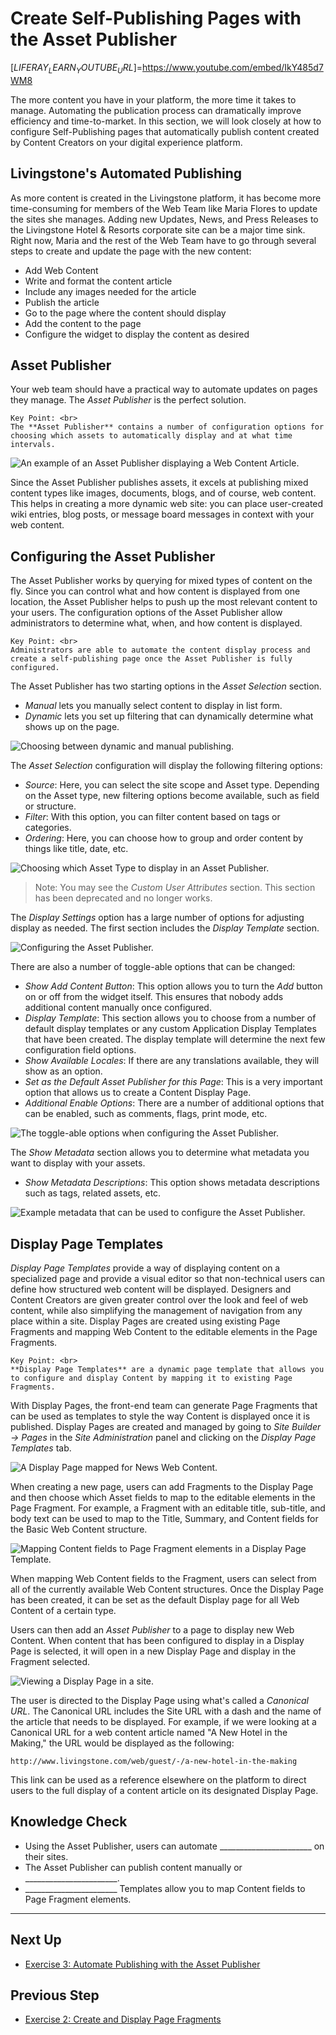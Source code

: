 # Create Self-Publishing Pages with the Asset Publisher

[$LIFERAY_LEARN_YOUTUBE_URL$]=https://www.youtube.com/embed/IkY485d7WM8

The more content you have in your platform, the more time it takes to manage. Automating the publication process can dramatically improve efficiency and time-to-market. In this section, we will look closely at how to configure Self-Publishing pages that automatically publish content created by Content Creators on your digital experience platform.

## Livingstone's Automated Publishing

As more content is created in the Livingstone platform, it has become more time-consuming for members of the Web Team like Maria Flores to update the sites she manages. Adding new Updates, News, and Press Releases to the Livingstone Hotel & Resorts corporate site can be a major time sink. Right now, Maria and the rest of the Web Team have to go through several steps to create and update the page with the new content:

* Add Web Content
* Write and format the content article
* Include any images needed for the article
* Publish the article
* Go to the page where the content should display
* Add the content to the page
* Configure the widget to display the content as desired

## Asset Publisher

Your web team should have a practical way to automate updates on pages they manage. The _Asset Publisher_ is the perfect solution.

```{important}
Key Point: <br>
The **Asset Publisher** contains a number of configuration options for choosing which assets to automatically display and at what time intervals.
```

![An example of an Asset Publisher displaying a Web Content Article.](./images/asset-publisher.png)

Since the Asset Publisher publishes assets, it excels at publishing mixed content types like images, documents, blogs, and of course, web content. This helps in creating a more dynamic web site: you can place user-created wiki entries, blog posts, or message board messages in context with your web content.

## Configuring the Asset Publisher

The Asset Publisher works by querying for mixed types of content on the fly. Since you can control what and how content is displayed from one location, the Asset Publisher helps to push up the most relevant content to your users. The configuration options of the Asset Publisher allow administrators to determine what, when, and how content is displayed.

```{important}
Key Point: <br>
Administrators are able to automate the content display process and create a self-publishing page once the Asset Publisher is fully configured.
```

The Asset Publisher has two starting options in the _Asset Selection_ section.

* _Manual_ lets you manually select content to display in list form.
* _Dynamic_ lets you set up filtering that can dynamically determine what shows up on the page.

![Choosing between dynamic and manual publishing.](./images/asset-selection.png)

The _Asset Selection_ configuration will display the following filtering options:

* _Source_: Here, you can select the site scope and Asset type. Depending on the Asset type, new filtering options become available, such as field or structure.
* _Filter_: With this option, you can filter content based on tags or categories.
* _Ordering_: Here, you can choose how to group and order content by things like title, date, etc.

![Choosing which Asset Type to display in an Asset Publisher.](./images/asset-configuration.png)

> Note: You may see the _Custom User Attributes_ section. This section has been deprecated and no longer works.

The _Display Settings_ option has a large number of options for adjusting display as needed. The first section includes the _Display Template_ section.

![Configuring the Asset Publisher.](./images/display-settings.png)

There are also a number of toggle-able options that can be changed:

* _Show Add Content Button_: This option allows you to turn the _Add_ button on or off from the widget itself. This ensures that nobody adds additional content manually once configured.
* _Display Template_: This section allows you to choose from a number of default display templates or any custom Application Display Templates that have been created. The display template will determine the next few configuration field options.
* _Show Available Locales_: If there are any translations available, they will show as an option.
* _Set as the Default Asset Publisher for this Page_: This is a very important option that allows us to create a Content Display Page.
* _Additional Enable Options_: There are a number of additional options that can be enabled, such as comments, flags, print mode, etc.

![The toggle-able options when configuring the Asset Publisher.](./images/set-and-enable.png)

The _Show Metadata_ section allows you to determine what metadata you want to display with your assets.

* _Show Metadata Descriptions_: This option shows metadata descriptions such as tags, related assets, etc.


![Example metadata that can be used to configure the Asset Publisher.](./images/show-metadata.png)

## Display Page Templates

_Display Page Templates_ provide a way of displaying content on a specialized page and provide a visual editor so that non-technical users can define how structured web content will be displayed. Designers and Content Creators are given greater control over the look and feel of web content, while also simplifying the management of navigation from any place within a site. Display Pages are created using existing Page Fragments and mapping Web Content to the editable elements in the Page Fragments.

```{important}
Key Point: <br>
**Display Page Templates** are a dynamic page template that allows you to configure and display Content by mapping it to existing Page Fragments.
```

With Display Pages, the front-end team can generate Page Fragments that can be used as templates to style the way Content is displayed once it is published. Display Pages are created and managed by going to _Site Builder → Pages_ in the _Site Administration_ panel and clicking on the _Display Page Templates_ tab.

![A Display Page mapped for News Web Content.](./images/manage-display-page.png)

When creating a new page, users can add Fragments to the Display Page and then choose which Asset fields to map to the editable elements in the Page Fragment. For example, a Fragment with an editable title, sub-title, and body text can be used to map to the Title, Summary, and Content fields for the Basic Web Content structure.

![Mapping Content fields to Page Fragment elements in a Display Page Template.](./images/map-fragment.png)

When mapping Web Content fields to the Fragment, users can select from all of the currently available Web Content structures. Once the Display Page has been created, it can be set as the default Display page for all Web Content of a certain type.

Users can then add an _Asset Publisher_ to a page to display new Web Content. When content that has been configured to display in a Display Page is selected, it will open in a new Display Page and display in the Fragment selected.


![Viewing a Display Page in a site.](./images/display-page-content.png)

The user is directed to the Display Page using what's called a _Canonical URL_. The Canonical URL includes the Site URL with a dash and the name of the article that needs to be displayed. For example, if we were looking at a Canonical URL for a web content article named "A New Hotel in the Making," the URL would be displayed as the following:
```
http://www.livingstone.com/web/guest/-/a-new-hotel-in-the-making
```
This link can be used as a reference elsewhere on the platform to direct users to the full display of a content article on its designated Display Page.

## Knowledge Check

* Using the Asset Publisher, users can automate _______________________ on their sites.
* The Asset Publisher can publish content manually or _______________________.
* _______________________ Templates allow you to map Content fields to Page Fragment elements.

---

## Next Up

* [Exercise 3: Automate Publishing with the Asset Publisher](./exercise-3-automate-publishing-with-asset-publisher.md)

## Previous Step

* [Exercise 2: Create and Display Page Fragments](./exercise-2-create-and-display-page-fragments.md)